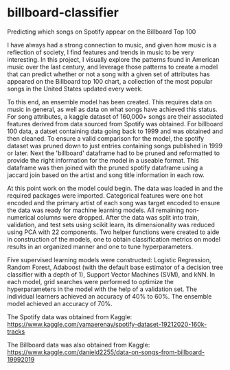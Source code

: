 # billboard-classifier
Predicting which songs on Spotify appear on the Billboard Top 100

I have always had a strong connection to music, and given how music is a reflection of society, I find features and trends in music to be very interesting. In this project, I visually explore the patterns found in American music over the last century, and leverage those patterns to create a model that can predict whether or not a song with a given set of attributes has appeared on the Billboard top 100 chart, a collection of the most popular songs in the United States updated every week.

To this end, an ensemble model has been created. This requires data on music in general, as well as data on what songs have achieved this status. For song attributes, a kaggle dataset of 160,000+ songs are their associated features derived from data sourced from Spotify was obtained. For billboard 100 data, a datset containing data going back to 1999 and was obtained and then cleaned. To ensure a valid comparison for the model, the spotify dataset was pruned down to just entries containing songs published in 1999 or later. Next the 'billboard' dataframe had to be pruned and reformatted to provide the right information for the model in a useable format. This dataframe was then joined with the pruned spotify dataframe using a jaccard join based on the artist and song title information in each row.

At this point work on the model could begin. The data was loaded in and the required packages were imported. Categorical features were one hot encoded and the primary artist of each song was target encoded to ensure the data was ready for machine learning models. All remaining non-numerical columns were dropped. After the data was split into train, validation, and test sets using scikit learn, its dimensionality was reduced using PCA with 22 components. Two helper functions were created to aide in construction of the models, one to obtain classification metrics on model results in an organized manner and one to tune hyperparameters.

Five supervised learning models were constructed: Logistic Regression, Random Forest, Adaboost (with the default base estimator of a decision tree classifier with a depth of 1), Support Vector Machines (SVM), and kNN. In each model, grid searches were performed to optimize the hyperparameters in the model with the help of a validation set. The individual learners achieved an accuracy of 40% to 60%. The ensemble model achieved an accuracy of 70%.

The Spotify data was obtained from Kaggle:
https://www.kaggle.com/yamaerenay/spotify-dataset-19212020-160k-tracks

The Billboard data was also obtained from Kaggle:
https://www.kaggle.com/danield2255/data-on-songs-from-billboard-19992019
